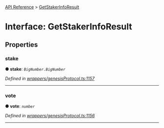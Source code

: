 [API Reference](../README.md) > [GetStakerInfoResult](../interfaces/GetStakerInfoResult.md)



# Interface: GetStakerInfoResult


## Properties
<a id="stake"></a>

###  stake

**●  stake**:  *`BigNumber.BigNumber`* 

*Defined in [wrappers/genesisProtocol.ts:1157](https://github.com/daostack/arc.js/blob/42de6847/lib/wrappers/genesisProtocol.ts#L1157)*





___

<a id="vote"></a>

###  vote

**●  vote**:  *`number`* 

*Defined in [wrappers/genesisProtocol.ts:1156](https://github.com/daostack/arc.js/blob/42de6847/lib/wrappers/genesisProtocol.ts#L1156)*





___


